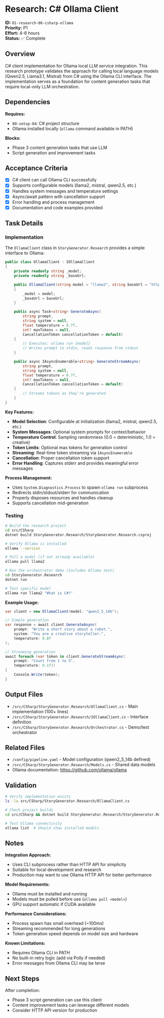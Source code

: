 # Research: C# Ollama Client

**ID:** `01-research-06-csharp-ollama`  
**Priority:** P1  
**Effort:** 4-6 hours  
**Status:** ✅ Complete

## Overview

C# client implementation for Ollama local LLM service integration. This research prototype validates the approach for calling local language models (Qwen2.5, Llama3.1, Mistral) from C# using the Ollama CLI interface. The implementation serves as a foundation for content generation tasks that require local-only LLM orchestration.

## Dependencies

**Requires:**
- `00-setup-04`: C# project structure
- Ollama installed locally (`ollama` command available in PATH)

**Blocks:**
- Phase 3 content generation tasks that use LLM
- Script generation and improvement tasks

## Acceptance Criteria

- [x] C# client can call Ollama CLI successfully
- [x] Supports configurable models (llama2, mistral, qwen2.5, etc.)
- [x] Handles system messages and temperature settings
- [x] Async/await pattern with cancellation support
- [x] Error handling and process management
- [x] Documentation and code examples provided

## Task Details

### Implementation

The `OllamaClient` class in `StoryGenerator.Research` provides a simple interface to Ollama:

```csharp
public class OllamaClient : IOllamaClient
{
    private readonly string _model;
    private readonly string _baseUrl;

    public OllamaClient(string model = "llama2", string baseUrl = "http://localhost:11434")
    {
        _model = model;
        _baseUrl = baseUrl;
    }

    public async Task<string> GenerateAsync(
        string prompt,
        string system = null,
        float temperature = 0.7f,
        int? maxTokens = null,
        CancellationToken cancellationToken = default)
    {
        // Executes: ollama run {model}
        // Writes prompt to stdin, reads response from stdout
    }

    public async IAsyncEnumerable<string> GenerateStreamAsync(
        string prompt,
        string system = null,
        float temperature = 0.7f,
        int? maxTokens = null,
        CancellationToken cancellationToken = default)
    {
        // Streams tokens as they're generated
    }
}
```

**Key Features:**
- **Model Selection**: Configurable at initialization (llama2, mistral, qwen2.5, etc.)
- **System Messages**: Optional system prompts for context/behavior
- **Temperature Control**: Sampling randomness (0.0 = deterministic, 1.0 = creative)
- **Token Limits**: Optional max tokens for generation control
- **Streaming**: Real-time token streaming via `IAsyncEnumerable`
- **Cancellation**: Proper cancellation token support
- **Error Handling**: Captures stderr and provides meaningful error messages

**Process Management:**
- Uses `System.Diagnostics.Process` to spawn `ollama run` subprocess
- Redirects stdin/stdout/stderr for communication
- Properly disposes resources and handles cleanup
- Supports cancellation mid-generation

### Testing

```bash
# Build the research project
cd src/CSharp
dotnet build StoryGenerator.Research/StoryGenerator.Research.csproj

# Verify Ollama is installed
ollama --version

# Pull a model (if not already available)
ollama pull llama2

# Run the orchestrator demo (includes Ollama test)
cd StoryGenerator.Research
dotnet run

# Test specific model
ollama run llama2 "What is C#?"
```

**Example Usage:**
```csharp
var client = new OllamaClient(model: "qwen2_5_14b");

// Simple generation
var response = await client.GenerateAsync(
    prompt: "Write a short story about a robot.",
    system: "You are a creative storyteller.",
    temperature: 0.8f
);

// Streaming generation
await foreach (var token in client.GenerateStreamAsync(
    prompt: "Count from 1 to 5",
    temperature: 0.1f))
{
    Console.Write(token);
}
```

## Output Files

- `/src/CSharp/StoryGenerator.Research/OllamaClient.cs` - Main implementation (100+ lines)
- `/src/CSharp/StoryGenerator.Research/IOllamaClient.cs` - Interface definition
- `/src/CSharp/StoryGenerator.Research/Orchestrator.cs` - Demo/test orchestrator

## Related Files

- `/config/pipeline.yaml` - Model configuration (qwen2_5_14b defined)
- `/src/CSharp/StoryGenerator.Research/Models.cs` - Shared data models
- Ollama documentation: https://github.com/ollama/ollama

## Validation

```bash
# Verify implementation exists
ls -la src/CSharp/StoryGenerator.Research/OllamaClient.cs

# Check project builds
cd src/CSharp && dotnet build StoryGenerator.Research/StoryGenerator.Research.csproj

# Test Ollama connectivity
ollama list  # Should show installed models
```

## Notes

**Integration Approach:**
- Uses CLI subprocess rather than HTTP API for simplicity
- Suitable for local development and research
- Production may want to use Ollama HTTP API for better performance

**Model Requirements:**
- Ollama must be installed and running
- Models must be pulled before use (`ollama pull <model>`)
- GPU support automatic if CUDA available

**Performance Considerations:**
- Process spawn has small overhead (~100ms)
- Streaming recommended for long generations
- Token generation speed depends on model size and hardware

**Known Limitations:**
- Requires Ollama CLI in PATH
- No built-in retry logic (add via Polly if needed)
- Error messages from Ollama CLI may be terse

## Next Steps

After completion:
- Phase 3 script generation can use this client
- Content improvement tasks can leverage different models
- Consider HTTP API version for production
